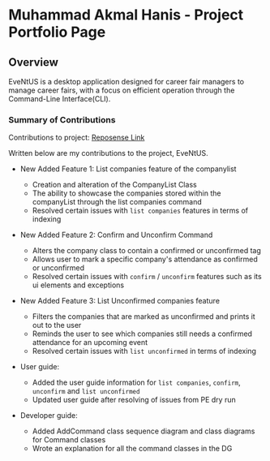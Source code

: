 # Muhammad Akmal Hanis - Project Portfolio Page

## Overview
EveNtUS is a desktop application designed for career fair managers to manage career fairs, with a focus on efficient
operation through the Command-Line Interface(CLI).



### Summary of Contributions

Contributions to project: [Reposense Link](https://nus-cs2113-ay2223s2.github.io/tp-dashboard/?search=akmalhanis&sort=groupTitle&sortWithin=title&timeframe=commit&mergegroup=&groupSelect=groupByRepos&breakdown=true&checkedFileTypes=docs~functional-code~test-code~other&since=2023-02-17&tabOpen=true&tabType=authorship&tabAuthor=AkmalHanis&tabRepo=AY2223S2-CS2113-W12-2%2Ftp%5Bmaster%5D&authorshipIsMergeGroup=false&authorshipFileTypes=docs~functional-code~other&authorshipIsBinaryFileTypeChecked=false&authorshipIsIgnoredFilesChecked=false)

Written below are my contributions to the project, EveNtUS.

- New Added Feature 1: List companies feature of the companylist
  - Creation and alteration of the CompanyList Class
  - The ability to showcase the companies stored within the companyList through
    the list companies command
  - Resolved certain issues with `list companies` features in terms of indexing
  
- New Added Feature 2: Confirm and Unconfirm Command
  - Alters the company class to contain a confirmed or unconfirmed tag
  - Allows user to mark a specific company's attendance as confirmed or unconfirmed
  - Resolved certain issues with `confirm` / `unconfirm` features such as its ui elements and exceptions
  
- New Added Feature 3: List Unconfirmed companies feature
  - Filters the companies that are marked as unconfirmed and prints it out to the user
  - Reminds the user to see which companies still needs a confirmed attendance for an upcoming event
  - Resolved certain issues with `list unconfirmed` in terms of indexing 
  
- User guide: 
  - Added the user guide information for `list companies`, `confirm`, `unconfirm` and `list unconfirmed`
  - Updated user guide after resolving of issues from PE dry run
  
- Developer guide:
  - Added AddCommand class sequence diagram and class diagrams for Command classes
  - Wrote an explanation for all the command classes in the DG